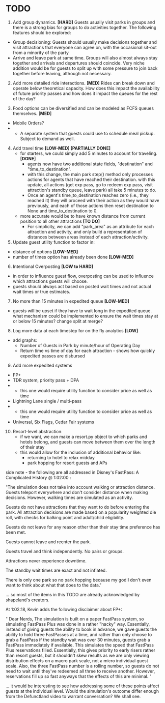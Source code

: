 # TODO

1. Add group dynamics. **[HARD]** Guests usually visit parks in groups and there is a strong bias for groups to do activities together.  The following features should be explored:
 - Group decisioning: Guests should usually make decisions together and visit attractions that everyone can agree on, with the occasional sit-out from a minority of the party
 - Arrive and leave park at same time.  Groups will also almost always stay together and arrivals and departures should coincide.  Very niche addition would be for guests to split up with some pressure to join back together before leaving, although not necessary.

2. Add more detailed ride interactions. **[MED]**  Rides can break down and operate below theoretical capacity.  How does this impact the availability of future priority passes and how does it impact the queues for the rest of the day?

3. Food options can be diversified and can be modeled as FCFS queues themselves. **[MED]**
 - Mobile Orders?
 - - A separate system that guests could use to schedule meal pickup.  Subject to demand as well.
    
4. Add travel time **[LOW-MED] [PARTIALLY DONE]**
   - for starters, we could simply add 5 minutes to account for traveling.  **[DONE]**
     - agents now have two additional state fields, "destination" and "time_to_destination". 
     - with this change, the main park step() method only processes actions for agents that have reached their destination.  with this update, all actions (get exp pass, go to redeem exp pass, visit attraction's standby queue, leave park) all take 5 minutes to do.
     - Once an agent's time_to_destination reaches zero (i.e., they reached it) they will proceed with their action as they would have previously, and each of those actions then reset destination to None and time_to_destination to 0.
   - more accurate would be to have known distance from current position to all other attractions **[TO DO]**
     - For simplicity, we can add "park_area" as an attribute for each attraction and activity, and only build a representation of distances between areas instead of each attraction/activity.
5. Update guest utility function to factor in:
- distance of options **[LOW-MED]**
- number of times option has already been done **[LOW-MED]**

6. Intentional Overposting **[LOW to HARD]**
- in order to influence guest flow, overposting can be used to influence which attractions guests will choose.
- guests should always act based on posted wait times and not actual wait times or true estimates.

7. No more than 15 minutes in expedited queue  **[LOW-MED]**
- guests will be upset if they have to wait long in the expedited queue. what mechanism could be implemented to ensure the wait times stay at or below 15 minutes? change split at merge?

8. Log more data at each timestep for on the fly analytics **[LOW]**
- add graphs:
  - Number of Guests in Park by minute/hour of Operating Day
  - Return time vs time of day for each attraction - shows how quickly expedited passes are disbursed

9. Add more expedited systems
- FP+
- TDR system, priority pass + DPA
- - this one would require utility function to consider price as well as time
- Lightning Lane single / multi-pass
- - this one would require utility function to consider price as well as time 
- Universal, Six Flags, Cedar Fair systems 
    
10. Resort-level abstraction
    - if we want, we can make a resort.py object to which parks and hotels belong, and guests can move between them over the length of their stay
    - this would allow for the inclusion of additional behavior like:
        - returning to hotel to relax midday
        - park hopping for resort guests and APs
    

side note - the following are all addressed in Disney's FastPass: A Complicated History @ 1:02:00 :

"The simulation does not take into account walking or attraction distance.
 Guests teleport everywhere and don't consider distance when making decisions.
 However, walking times are simulated as an activity.

 Guests do not have attractions that they want to do before entering the park.
 All attraction decisions are made based on a popularity weighted die roll, with checks
 for balking point and adult/child eligibility.
 
 Guests do not leave for any reason other than their stay time preference has been met.
 
 Guests cannot leave and reenter the park.
 
 Guests travel and think independently.  No pairs or groups.

 Attractions never experience downtime.

 The standby wait times are exact and not inflated.

 There is only one park so no park hopping because my god I don't even want to think about what that does to the data."
 
... so most of the items in this TODO are already acknowledged by shapeland's creators.

At 1:02:18, Kevin adds the following disclaimer about FP+:

"
Dear Nerds,
The simulation is built on a paper FastPass system, so simulating 
FastPass Plus was done in a rather "hacky" way.  Essentially, instead
of giving guests the ability to book in advance, we gave guests the
ability to hold three FastPasses at a time, and rather than only choose
to grab a FastPass if the standby wait was over 30 minutes, guests grab
a FastPass immediately if available.  This simulates the speed that
FastPass Plus reservations filled.  Essentially, this gives priority to early
risers rather than resort guests, but it shouldn't skew results as we
are only viewing distribution effects on a macro park scale, not a micro
individual guest scale.  Also, the three FastPass number is a
rolling number, so guests do not need to wait until they've redeemed
all three to receive another.  However, reservations fill up so fast anyways
that the effects of this are minimal.
"

... it would be interesting to see how addressing some of these points affect
guests at the individual level.  Would the simulation's outcome differ enough
from the Defunctland video to warrant conversation?  We shall see.

